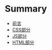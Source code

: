 # Summary

* [前言](README.md)
* [CSS部分](CSS部分/READEME.md)
* [JS部分](JS部分/READEME.md)
* [HTML部分](HTML部分/READEME.md)
